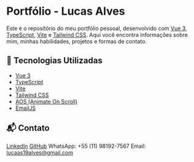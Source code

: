 # Portfólio - Lucas Alves

Este é o repositório do meu portfólio pessoal, desenvolvido com [Vue 3](https://vuejs.org/), [TypeScript](https://www.typescriptlang.org/), [Vite](https://vitejs.dev/) e [Tailwind CSS](https://tailwindcss.com/). Aqui você encontra informações sobre mim, minhas habilidades, projetos e formas de contato.

## 🚀 Tecnologias Utilizadas

- [Vue 3](https://vuejs.org/)
- [TypeScript](https://www.typescriptlang.org/)
- [Vite](https://vitejs.dev/)
- [Tailwind CSS](https://tailwindcss.com/)
- [AOS (Animate On Scroll)](https://michalsnik.github.io/aos/)
- [EmailJS](https://www.emailjs.com/)

## 📬 Contato

[LinkedIn](https://www.linkedin.com/in/lucaas19alves/)
[GitHub](https://github.com/Lucas19Alves)
WhatsApp: +55 (11) 98192-7567
Email: lucaas19alves@gmail.com
